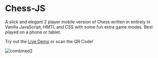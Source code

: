 # Chess-JS
A slick and elegant 2 player mobile version of Chess written in entirely in Vanilla JavaScript, HMTL and CSS with some fun extra game modes. Best played on a phone or tablet.

Try out the [Live Demo](https://splendorous-taffy-82a2a4.netlify.app/) or scan the QR Code!

![combined2](https://user-images.githubusercontent.com/27009186/232223630-db56f214-374a-4b01-9ad5-f90913f6bae9.png)
